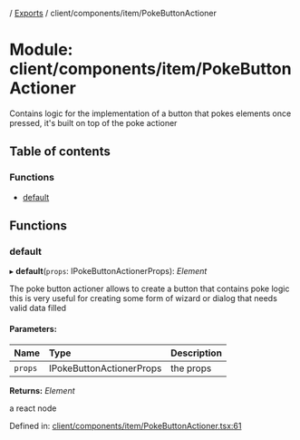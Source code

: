 [](../README.md) / [Exports](../modules.md) / client/components/item/PokeButtonActioner

# Module: client/components/item/PokeButtonActioner

Contains logic for the implementation of a button that pokes elements once pressed, it's built
on top of the poke actioner

## Table of contents

### Functions

- [default](client_components_item_pokebuttonactioner.md#default)

## Functions

### default

▸ **default**(`props`: IPokeButtonActionerProps): *Element*

The poke button actioner allows to create a button that contains poke logic
this is very useful for creating some form of wizard or dialog that needs
valid data filled

#### Parameters:

Name | Type | Description |
:------ | :------ | :------ |
`props` | IPokeButtonActionerProps | the props   |

**Returns:** *Element*

a react node

Defined in: [client/components/item/PokeButtonActioner.tsx:61](https://github.com/onzag/itemize/blob/0e9b128c/client/components/item/PokeButtonActioner.tsx#L61)
